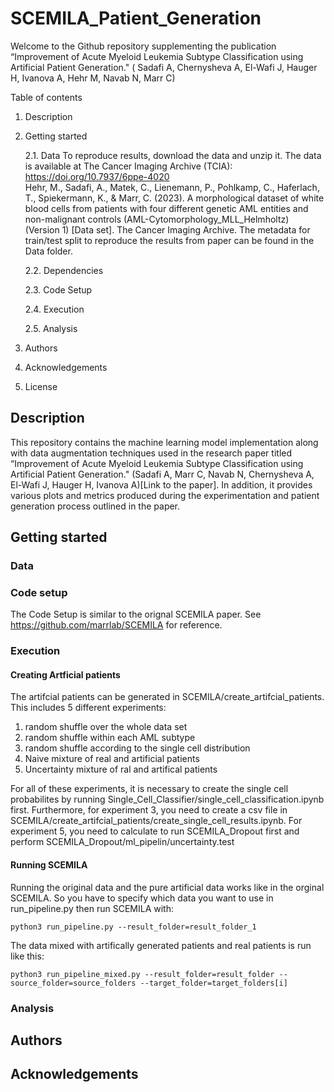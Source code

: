 # SCEMILA_Patient_Generation

Welcome to the Github repository supplementing the publication “Improvement of Acute Myeloid Leukemia Subtype Classification using Artificial Patient Generation." (    Sadafi A, Chernysheva A,  El-Wafi J, Hauger H, Ivanova A, Hehr M, Navab N, Marr C)

Table of contents
1.	Description
2.	Getting started

	2.1. Data
  		To reproduce results, download the data and unzip it. The data is available at The Cancer Imaging Archive (TCIA): https://doi.org/10.7937/6ppe-4020 	
Hehr, M., Sadafi, A., Matek, C., Lienemann, P., Pohlkamp, C., Haferlach, T., Spiekermann, K., & Marr, C. (2023). A morphological dataset of white blood cells from patients with four different genetic AML entities and non-malignant controls (AML-Cytomorphology_MLL_Helmholtz) (Version 1) [Data set]. The Cancer Imaging Archive.
  		The metadata for train/test split to reproduce the results from paper can be found in the Data folder.

	2.2. Dependencies

	2.3. Code Setup

	2.4. Execution

	2.5. Analysis
4.	Authors
5.	Acknowledgements
6.	License

## Description
This repository contains the machine learning model implementation along with data augmentation techniques used in the research paper titled “Improvement of Acute Myeloid Leukemia Subtype Classification using Artificial Patient Generation." (Sadafi A, Marr C, Navab N, Chernysheva A,  El-Wafi J, Hauger H, Ivanova A)[Link to the paper]. In addition, it provides various plots and metrics produced during the experimentation and patient generation process outlined in the paper.

## Getting started
### Data
### Code setup
The Code Setup is similar to the orignal SCEMILA paper. See https://github.com/marrlab/SCEMILA for reference.
### Execution

#### Creating Artficial patients
The artifcial patients can be generated in SCEMILA/create_artifcial_patients. This includes 5 different experiments:
1. random shuffle over the whole data set
2. random shuffle within each AML subtype
3. random shuffle according to the single cell distribution
4. Naive mixture of real and artificial patients
5. Uncertainty mixture of ral and artifical patients

For all of these experiments, it is necessary to create the single cell probabilites by running Single_Cell_Classifier/single_cell_classification.ipynb first.
Furthermore, for experiment 3, you need to create a csv file in SCEMILA/create_artifcial_patients/create_single_cell_results.ipynb.
For experiment 5, you need to calculate to run SCEMILA_Dropout first and perform SCEMILA_Dropout/ml_pipelin/uncertainty.test

#### Running SCEMILA
Running the original data and the pure artificial data works like in the orginal SCEMILA. So you have to specify which data you want to use in run_pipeline.py then run SCEMILA with:

	python3 run_pipeline.py --result_folder=result_folder_1

The data mixed with artifically generated patients and real patients is run like this:

	python3 run_pipeline_mixed.py --result_folder=result_folder --source_folder=source_folders --target_folder=target_folders[i]
 
### Analysis
## Authors
## Acknowledgements
